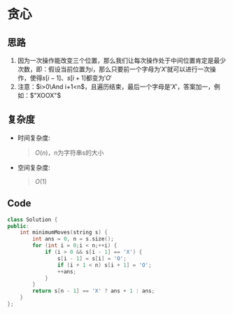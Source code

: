 # 贪心
## 思路
1. 因为一次操作能改变三个位置，那么我们让每次操作处于中间位置肯定是最少次数，即：假设当前位置为$i$，那么只要前一个字母为$'X'$就可以进行一次操作，使得$s[i-1]、s[i+1]$都变为$'O'$
2. 注意：$i>0\And i+1<n$，且遍历结束，最后一个字母是$'X'$，答案加一，例如：$"XOOX"$
## 复杂度
- 时间复杂度:
  > $O(n)$，n为字符串s的大小
- 空间复杂度:
  > $O(1)$

## Code
```C++ []
class Solution {
public:
    int minimumMoves(string s) {
        int ans = 0, n = s.size();
        for (int i = 0;i < n;++i) {
            if (i > 0 && s[i - 1] == 'X') {
                s[i - 1] = s[i] = 'O';
                if (i + 1 < n) s[i + 1] = 'O';
                ++ans;
            }
        }
        return s[n - 1] == 'X' ? ans + 1 : ans;
    }
};
```